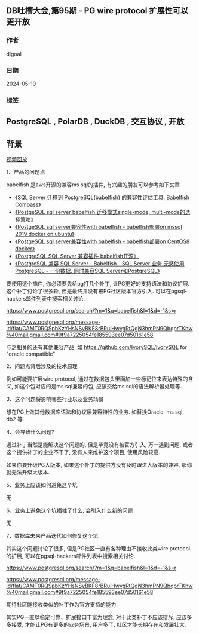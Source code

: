 ## DB吐槽大会,第95期 - PG wire protocol 扩展性可以更开放   
              
### 作者              
digoal              
              
### 日期              
2024-05-10              
              
### 标签              
PostgreSQL , PolarDB , DuckDB , 交互协议 , 开放    
----              
              
## 背景              
[视频回放]()              
              
1、产品的问题点           
    
babelfish 是aws开源的兼容ms sql的插件, 有兴趣的朋友可以参考如下文章  
- [《SQL Server 迁移到 PostgreSQL(babelfish) 的兼容性评估工具: Babelfish Compass》](../202301/20230118_03.md)    
- [《PostgeSQL sql server babelfish 迁移模式single-mode, multi-mode的选择策略》](../202301/20230117_04.md)    
- [《PostgeSQL sql server兼容性with babelfish - babelfish部署on mssql 2019 docker on ubuntu》](../202301/20230117_01.md)    
- [《PostgeSQL sql server兼容性with babelfish - babelfish部署on CentOS8 docker》](../202301/20230116_01.md)    
- [《PostgreSQL SQL Server 兼容插件 babelfish开源》](../202111/20211101_01.md)    
- [《PostgreSQL 兼容 SQL Server - Babelfish - SQL Server 业务 无感使用PostgreSQL - 一份数据, 同时兼容SQL Server和PostgreSQL》](../202012/20201204_01.md)    
  
要使用这个插件, 你必须要先给pg打几个补丁, 让PG更好的支持语法和协议扩展. 这个补丁讨论了很多轮, 但是最终并没有被PG社区版本官方引入. 可以在pgsql-hackers邮件列表中搜索相关讨论.   
  
https://www.postgresql.org/search/?m=1&q=babelfish&l=1&d=-1&s=r  
  
https://www.postgresql.org/message-id/flat/CAMT0RQSpbKzYHsNSyBKF8rBRuiHwygRtQgN3hmPN9QbqprTKhw%40mail.gmail.com#9f9a7225054fe185593ee07d50161e58  
  
与之相关的还有其他兼容产品, 如 https://github.com/IvorySQL/IvorySQL for "oracle compatible"    
    
2、问题点背后涉及的技术原理             
        
例如可能要扩展wire protocol, 通过在数据包头里面加一些标记位来表达特殊的含义, 如这个包对应的是ms sql兼容的包, 应该交给ms sql的语法解析器处理等.    
    
3、这个问题将影响哪些行业以及业务场景          
     
想在PG上做其他数据库语法和协议层兼容特性的业务.  如替换Oracle, ms sql, db2 等.         
  
4、会导致什么问题?              
      
通过补丁当然是能解决这个问题的, 但是毕竟没有被官方引入, 万一遇到问题, 或者这个提供补丁的企业不干了, 没有人来维护这个项目, 使用风险较高.    
  
如果你要升级PG大版本, 如果这个补丁的提供方没有及时跟进大版本的兼容, 那你就无法升级大版本.     
    
5、业务上应该如何避免这个坑              
          
无  
    
6、业务上避免这个坑牺牲了什么, 会引入什么新的问题              
        
无  
      
7、数据库未来产品迭代如何修复这个坑              
  
其实这个问题讨论了很多, 但是PG社区一直有各种理由不接收此类wire protocol 的扩展, 可以在pgsql-hackers邮件列表中搜索相关讨论.   
  
https://www.postgresql.org/search/?m=1&q=babelfish&l=1&d=-1&s=r  
  
https://www.postgresql.org/message-id/flat/CAMT0RQSpbKzYHsNSyBKF8rBRuiHwygRtQgN3hmPN9QbqprTKhw%40mail.gmail.com#9f9a7225054fe185593ee07d50161e58  
  
期待社区能接收类似的补丁作为官方支持的能力.    
  
其实PG一直以稳定可靠、扩展接口丰富为理念, 对于此类补丁不应该排斥, 应该多多接受, 才能让PG有更多的业务场景, 用户多了, 社区才能长期存在和发展壮大.    
  
